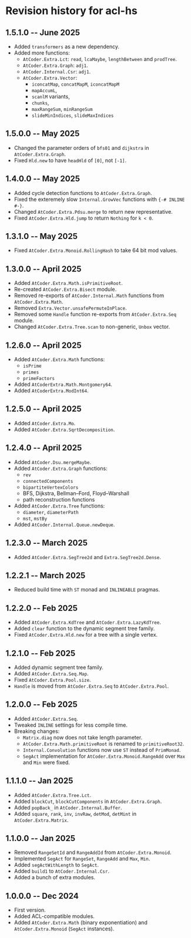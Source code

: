 # Revision history for acl-hs

## 1.5.1.0 -- June 2025

- Added `transformers` as a new dependency.
- Added more functions:
  - `AtCoder.Extra.Lct`: `read`, `lcaMaybe`, `lengthBetween` and `prodTree`.
  - `AtCoder.Extra.Graph`: `adj1`.
  - `AtCoder.Internal.Csr`: `adj1`.
  - `AtCoder.Extra.Vector`:
    - `iconcatMap`, `concatMapM`, `iconcatMapM`
    - `mapAccumL`,
    - `scanlM` variants,
    - `chunks`,
    - `maxRangeSum`, `minRangeSum`
    - `slideMinIndices`, `slideMaxIndices`

## 1.5.0.0 -- May 2025

- Changed the parameter orders of `bfs01` and `dijkstra` in `AtCoder.Extra.Graph`.
- Fixed `Hld.new` to have `headHld` of `[0]`, not `[-1]`.

## 1.4.0.0 -- May 2025

- Added cycle detection functions to `AtCoder.Extra.Graph`.
- Fixed the exteremely slow `Internal.GrowVec` functions with `{-# INLINE #-}`.
- Changed `AtCoder.Extra.Pdsu.merge` to return new representative.
- Fixed `AtCoder.Extra.Hld.jump` to return `Nothing` for `k < 0`.

## 1.3.1.0 -- May 2025

- Fixed `AtCoder.Extra.Monoid.RollingHash` to take 64 bit mod values.

## 1.3.0.0 -- April 2025

- Added `AtCoder.Extra.Math.isPrimitiveRoot`.
- Re-created `AtCoder.Extra.Bisect` module.
- Removed re-exports of `AtCoder.Internal.Math` functions from `AtCoder.Extra.Math`.
- Removed `Extra.Vector.unsafePermuteInPlace`.
- Removed some `Handle` function re-exports from `AtCoder.Extra.Seq` module.
- Changed `AtCoder.Extra.Tree.scan` to non-generic, `Unbox` vector.

## 1.2.6.0 -- April 2025

- Added `AtCoder.Extra.Math` functions:
  - `isPrime`
  - `primes`
  - `primeFactors`
- Added `AtCoderExtra.Math.Montgomery64`.
- Added `AtCoderExtra.ModInt64`.

## 1.2.5.0 -- April 2025

- Added `AtCoder.Extra.Mo`.
- Added `AtCoder.Extra.SqrtDecomposition`.

## 1.2.4.0 -- April 2025

- Added `AtCoder.Dsu.mergeMaybe`.
- Added `AtCoder.Extra.Graph` functions:
  - `rev`
  - `connectedComponents`
  - `bipartiteVertexColors`
  - BFS, Dijkstra, Bellman–Ford, Floyd–Warshall
  - path reconstruction functions
- Added `AtCoder.Extra.Tree` functions:
  - `diameter`, `diameterPath`
  - `mst`, `mstBy`
- Added `AtCoder.Internal.Queue.newDeque`.

## 1.2.3.0 -- March 2025

- Added `AtCoder.Extra.SegTree2d` and `Extra.SegTree2d.Dense`.

## 1.2.2.1 -- March 2025

- Reduced build time with `ST` monad and `INLINEABLE` pragmas.

## 1.2.2.0 -- Feb 2025

- Added `AtCoder.Extra.KdTree` and `AtCoder.Extra.LazyKdTree`.
- Added `clear` function to the dynamic segment tree family.
- Fixed `AtCoder.Extra.Hld.new` for a tree with a single vertex.

## 1.2.1.0 -- Feb 2025

- Added dynamic segment tree family.
- Added `AtCoder.Extra.Seq.Map`.
- Fixed `AtCoder.Extra.Pool.size`.
- `Handle` is moved from `AtCoder.Extra.Seq` to `AtCoder.Extra.Pool`.

## 1.2.0.0 -- Feb 2025

- Added `AtCoder.Extra.Seq`.
- Tweaked `INLINE` settings for less compile time.
- Breaking changes:
  - `Matrix.diag` now does not take length parameter.
  - `AtCoder.Extra.Math.primitiveRoot` is renamed to `primitiveRoot32`.
  - `Internal.Convolution` functions now use `ST` instead of `PrimMonad`.
  - `SegAct` implementation for `AtCoder.Extra.Monoid.RangeAdd` over `Max` and `Min` were fixed.

## 1.1.1.0 -- Jan 2025

- Added `AtCoder.Extra.Tree.Lct`.
- Added `blockCut`, `blockCutComponents` in `AtCoder.Extra.Graph`.
- Added `popBack_` in `AtCoder.Internal.Buffer`.
- Added `square`, `rank`, `inv`, `invRaw`, `detMod`, `detMint` in `AtCoder.Extra.Matrix`.

## 1.1.0.0 -- Jan 2025

- Removed `RangeSetId` and `RangeAddId` from `AtCoder.Extra.Monoid`.
- Implemented `SegAct` for `RangeSet`, `RangeAdd` and `Max`, `Min`.
- Added `segActWithLength` to `SegAct`.
- Added `build1` to `AtCoder.Internal.Csr`.
- Added a bunch of extra modules.

## 1.0.0.0 -- Dec 2024

- First version.
- Added ACL-compatible modules.
- Added `AtCoder.Extra.Math` (binary exponentiation) and `AtCoder.Extra.Monoid` (`SegAct` instances).

